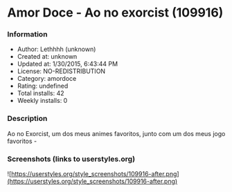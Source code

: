 # Amor Doce - Ao no exorcist (109916)

### Information
- Author: Lethhhh (unknown)
- Created at: unknown
- Updated at: 1/30/2015, 6:43:44 PM
- License: NO-REDISTRIBUTION
- Category: amordoce
- Rating: undefined
- Total installs: 42
- Weekly installs: 0


### Description
Ao no Exorcist, um dos meus animes favoritos, junto com um dos meus jogo favoritos *-*


### Screenshots (links to userstyles.org)
![https://userstyles.org/style_screenshots/109916-after.png](https://userstyles.org/style_screenshots/109916-after.png)


